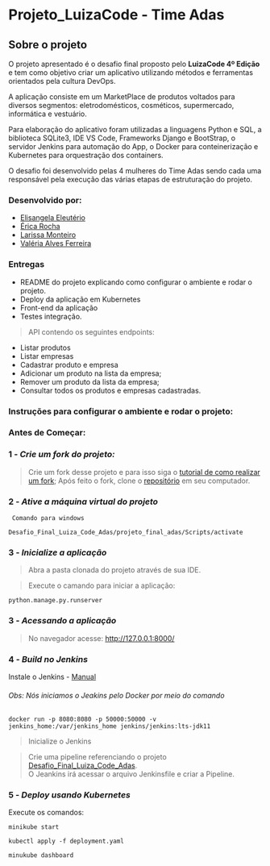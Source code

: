 # Projeto_LuizaCode - Time Adas

## Sobre o projeto

O projeto apresentado é o desafio final proposto pelo **LuizaCode 4º Edição** e tem como objetivo criar um aplicativo utilizando métodos e ferramentas orientados pela cultura DevOps. 

A aplicação consiste em um MarketPlace de produtos voltados para diversos segmentos: eletrodomésticos, cosméticos, supermercado, informática e vestuário.

Para elaboração do aplicativo foram utilizadas a linguagens Python e SQL, a biblioteca SQLite3, IDE VS Code, Frameworks Django e BootStrap, o servidor Jenkins para automação do App, o Docker para conteinerização e Kubernetes para orquestração dos containers. 

O desafio foi desenvolvido pelas 4 mulheres do Time Adas sendo cada uma responsável pela execução das várias etapas de estruturação do projeto.


### Desenvolvido por:

- [Elisangela Eleutério](https://github.com/elisangelaeleuterio)
- [Érica Rocha](https://github.com/ericarocha)
- [Larissa Monteiro](https://github.com/LcsMonteiro)
- [Valéria Alves Ferreira](https://github.com/ValFerreiraAlv)

### Entregas ###

- README do projeto explicando como configurar o ambiente e rodar o projeto.
- Deploy da aplicação em Kubernetes
- Front-end da aplicação
-  Testes integração.


>  API contendo os seguintes endpoints:

- Listar produtos
- Listar empresas
- Cadastrar produto e empresa
- Adicionar um produto na lista da empresa;
- Remover um produto da lista da empresa; 
- Consultar todos os produtos e empresas cadastradas.

### Instruções para configurar o ambiente e rodar o projeto:

### Antes de Começar:

### 1 - ***Crie um fork do projeto:***

> Crie um fork desse projeto e para isso siga o [tutorial de como realizar um fork](https://docs.github.com/pt/github/getting-started-with-github/quickstart/fork-a-repo);
> Após feito o fork, clone o [repositório](https://github.com/ericarocha/Desafio_Final_Luiza_Code_Adas.git) em seu computador.
 
 ### 2 - ***Ative a máquina virtual do projeto***
     Comando para windows    
`Desafio_Final_Luiza_Code_Adas/projeto_final_adas/Scripts/activate`
    
 ### 3 - ***Inicialize a aplicação***

> Abra a pasta clonada do projeto através de sua IDE. 

> Execute o camando para iniciar a aplicação: 

`python.manage.py.runserver`

### 3 - ***Acessando a aplicação***

>No navegador acesse:
http://127.0.0.1:8000/

 ### 4 -  ***Build no Jenkins*** ###

Instale o Jenkins - [Manual](https://www.jenkins.io/doc/book/installing/) 
   
   ###### Obs: Nós iniciamos o Jeakins pelo Docker por meio do comando ######

`docker run -p 8080:8080 -p 50000:50000 -v jenkins_home:/var/jenkins_home jenkins/jenkins:lts-jdk11` 

   > Inicialize o Jenkins

   > Crie uma pipeline referenciando o projeto [Desafio_Final_Luiza_Code_Adas](https://github.com/ericarocha/Desafio_Final_Luiza_Code_Adas.git).  
   O Jeankins irá acessar o arquivo Jenkinsfile e criar a Pipeline. 

  ### 5 -  ***Deploy usando Kubernetes*** ###

  Execute os comandos:

`minikube start` 

`kubectl apply -f deployment.yaml`

`minukube dashboard`
